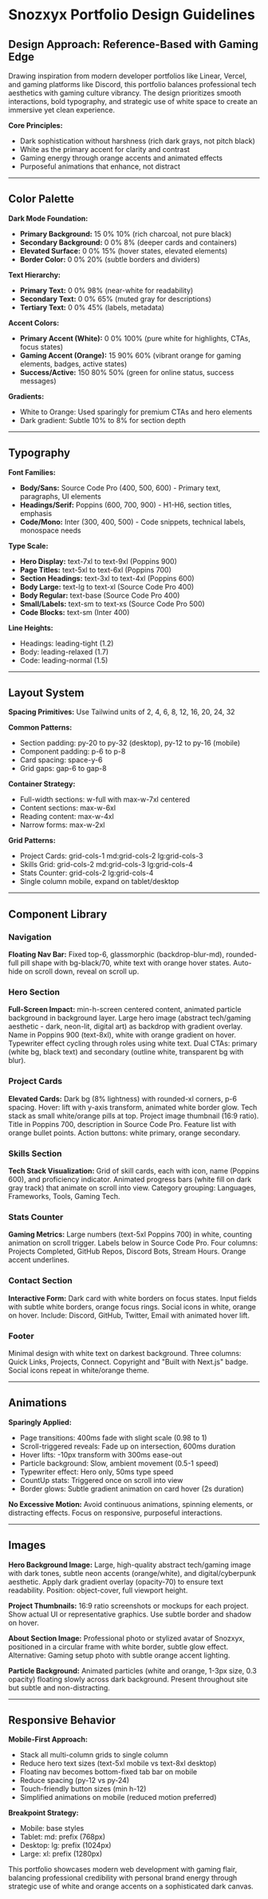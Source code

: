 # Snozxyx Portfolio Design Guidelines

## Design Approach: Reference-Based with Gaming Edge

Drawing inspiration from modern developer portfolios like Linear, Vercel, and gaming platforms like Discord, this portfolio balances professional tech aesthetics with gaming culture vibrancy. The design prioritizes smooth interactions, bold typography, and strategic use of white space to create an immersive yet clean experience.

**Core Principles:**
- Dark sophistication without harshness (rich dark grays, not pitch black)
- White as the primary accent for clarity and contrast
- Gaming energy through orange accents and animated effects
- Purposeful animations that enhance, not distract

---

## Color Palette

**Dark Mode Foundation:**
- **Primary Background:** 15 0% 10% (rich charcoal, not pure black)
- **Secondary Background:** 0 0% 8% (deeper cards and containers)
- **Elevated Surface:** 0 0% 15% (hover states, elevated elements)
- **Border Color:** 0 0% 20% (subtle borders and dividers)

**Text Hierarchy:**
- **Primary Text:** 0 0% 98% (near-white for readability)
- **Secondary Text:** 0 0% 65% (muted gray for descriptions)
- **Tertiary Text:** 0 0% 45% (labels, metadata)

**Accent Colors:**
- **Primary Accent (White):** 0 0% 100% (pure white for highlights, CTAs, focus states)
- **Gaming Accent (Orange):** 15 90% 60% (vibrant orange for gaming elements, badges, active states)
- **Success/Active:** 150 80% 50% (green for online status, success messages)

**Gradients:**
- White to Orange: Used sparingly for premium CTAs and hero elements
- Dark gradient: Subtle 10% to 8% for section depth

---

## Typography

**Font Families:**
- **Body/Sans:** Source Code Pro (400, 500, 600) - Primary text, paragraphs, UI elements
- **Headings/Serif:** Poppins (600, 700, 900) - H1-H6, section titles, emphasis
- **Code/Mono:** Inter (300, 400, 500) - Code snippets, technical labels, monospace needs

**Type Scale:**
- **Hero Display:** text-7xl to text-9xl (Poppins 900)
- **Page Titles:** text-5xl to text-6xl (Poppins 700)
- **Section Headings:** text-3xl to text-4xl (Poppins 600)
- **Body Large:** text-lg to text-xl (Source Code Pro 400)
- **Body Regular:** text-base (Source Code Pro 400)
- **Small/Labels:** text-sm to text-xs (Source Code Pro 500)
- **Code Blocks:** text-sm (Inter 400)

**Line Heights:**
- Headings: leading-tight (1.2)
- Body: leading-relaxed (1.7)
- Code: leading-normal (1.5)

---

## Layout System

**Spacing Primitives:** Use Tailwind units of 2, 4, 6, 8, 12, 16, 20, 24, 32

**Common Patterns:**
- Section padding: py-20 to py-32 (desktop), py-12 to py-16 (mobile)
- Component padding: p-6 to p-8
- Card spacing: space-y-6
- Grid gaps: gap-6 to gap-8

**Container Strategy:**
- Full-width sections: w-full with max-w-7xl centered
- Content sections: max-w-6xl
- Reading content: max-w-4xl
- Narrow forms: max-w-2xl

**Grid Patterns:**
- Project Cards: grid-cols-1 md:grid-cols-2 lg:grid-cols-3
- Skills Grid: grid-cols-2 md:grid-cols-3 lg:grid-cols-4
- Stats Counter: grid-cols-2 lg:grid-cols-4
- Single column mobile, expand on tablet/desktop

---

## Component Library

### Navigation
**Floating Nav Bar:** Fixed top-6, glassmorphic (backdrop-blur-md), rounded-full pill shape with bg-black/70, white text with orange hover states. Auto-hide on scroll down, reveal on scroll up.

### Hero Section
**Full-Screen Impact:** min-h-screen centered content, animated particle background in background layer. Large hero image (abstract tech/gaming aesthetic - dark, neon-lit, digital art) as backdrop with gradient overlay. Name in Poppins 900 (text-8xl), white with orange gradient on hover. Typewriter effect cycling through roles using white text. Dual CTAs: primary (white bg, black text) and secondary (outline white, transparent bg with blur).

### Project Cards
**Elevated Cards:** Dark bg (8% lightness) with rounded-xl corners, p-6 spacing. Hover: lift with y-axis transform, animated white border glow. Tech stack as small white/orange pills at top. Project image thumbnail (16:9 ratio). Title in Poppins 700, description in Source Code Pro. Feature list with orange bullet points. Action buttons: white primary, orange secondary.

### Skills Section
**Tech Stack Visualization:** Grid of skill cards, each with icon, name (Poppins 600), and proficiency indicator. Animated progress bars (white fill on dark gray track) that animate on scroll into view. Category grouping: Languages, Frameworks, Tools, Gaming Tech.

### Stats Counter
**Gaming Metrics:** Large numbers (text-5xl Poppins 700) in white, counting animation on scroll trigger. Labels below in Source Code Pro. Four columns: Projects Completed, GitHub Repos, Discord Bots, Stream Hours. Orange accent underlines.

### Contact Section
**Interactive Form:** Dark card with white borders on focus states. Input fields with subtle white borders, orange focus rings. Social icons in white, orange on hover. Include: Discord, GitHub, Twitter, Email with animated hover lift.

### Footer
Minimal design with white text on darkest background. Three columns: Quick Links, Projects, Connect. Copyright and "Built with Next.js" badge. Social icons repeat in white/orange theme.

---

## Animations

**Sparingly Applied:**
- Page transitions: 400ms fade with slight scale (0.98 to 1)
- Scroll-triggered reveals: Fade up on intersection, 600ms duration
- Hover lifts: -10px transform with 300ms ease-out
- Particle background: Slow, ambient movement (0.5-1 speed)
- Typewriter effect: Hero only, 50ms type speed
- CountUp stats: Triggered once on scroll into view
- Border glows: Subtle gradient animation on card hover (2s duration)

**No Excessive Motion:** Avoid continuous animations, spinning elements, or distracting effects. Focus on responsive, purposeful interactions.

---

## Images

**Hero Background Image:**
Large, high-quality abstract tech/gaming image with dark tones, subtle neon accents (orange/white), and digital/cyberpunk aesthetic. Apply dark gradient overlay (opacity-70) to ensure text readability. Position: object-cover, full viewport height.

**Project Thumbnails:**
16:9 ratio screenshots or mockups for each project. Show actual UI or representative graphics. Use subtle border and shadow on hover.

**About Section Image:**
Professional photo or stylized avatar of Snozxyx, positioned in a circular frame with white border, subtle glow effect. Alternative: Gaming setup photo with subtle orange accent lighting.

**Particle Background:**
Animated particles (white and orange, 1-3px size, 0.3 opacity) floating slowly across dark background. Present throughout site but subtle and non-distracting.

---

## Responsive Behavior

**Mobile-First Approach:**
- Stack all multi-column grids to single column
- Reduce hero text sizes (text-5xl mobile vs text-8xl desktop)
- Floating nav becomes bottom-fixed tab bar on mobile
- Reduce spacing (py-12 vs py-24)
- Touch-friendly button sizes (min h-12)
- Simplified animations on mobile (reduced motion preferred)

**Breakpoint Strategy:**
- Mobile: base styles
- Tablet: md: prefix (768px)
- Desktop: lg: prefix (1024px)
- Large: xl: prefix (1280px)

This portfolio showcases modern web development with gaming flair, balancing professional credibility with personal brand energy through strategic use of white and orange accents on a sophisticated dark canvas.